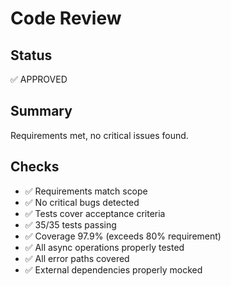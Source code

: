 # Code Review

## Status
✅ APPROVED

## Summary
Requirements met, no critical issues found.

## Checks
- ✅ Requirements match scope
- ✅ No critical bugs detected
- ✅ Tests cover acceptance criteria
- ✅ 35/35 tests passing
- ✅ Coverage 97.9% (exceeds 80% requirement)
- ✅ All async operations properly tested
- ✅ All error paths covered
- ✅ External dependencies properly mocked
